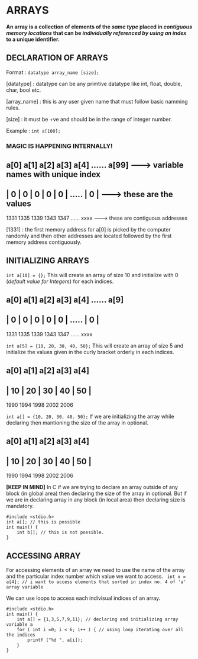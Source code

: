 # ARRAYS

**An array is a collection of elements of the *same type* placed in *contiguous memory locations* that can be *individually referenced by using an index* to a unique identifier.**





## DECLARATION OF ARRAYS
Format :
``` datatype array_name [size]; ```

[datatype] : datatype can be any primtive datatype like int, float, double, char, bool etc.

[array_name] : this is any user given name that must follow basic namming rules.

[size] : it must be +ve and should be in the range of integer number.


Example : 
``` int a[100]; ```


### MAGIC IS HAPPENING INTERNALLY!
 a[0]  a[1]  a[2]  a[3]  a[4]  ......  a[99]   ---> variable names with unique index
---------------------------------------------
|  0  |  0  |  0  |  0  |  0  | ..... |  0  |  ---> these are the values 
---------------------------------------------
1331   1335   1339  1343  1347 ......  xxxx    ---> these are contiguous addresses


[1331] : the first memory address for a[0] is picked by the computer randomly and then other addresses are located followed by the first memory address contiguously.





## INITIALIZING ARRAYS
``` int a[10] = {}; ```
This will create an array of size 10 and initialize with 0 (*default value for Integers*) for each indices.

 a[0]  a[1]  a[2]  a[3]  a[4]  ......  a[9] 
---------------------------------------------
|  0  |  0  |  0  |  0  |  0  | ..... |  0  | 
---------------------------------------------
1331   1335   1339  1343  1347 ......  xxxx 




``` int a[5] = {10, 20, 30, 40, 50}; ```
This will create an array of size 5 and initialize the values given in the curly bracket orderly in each indices.

 a[0]   a[1]   a[2]   a[3]   a[4]
------------------------------------
|  10  |  20  |  30  |  40  |  50  |
------------------------------------
1990    1994   1998   2002   2006 



``` int a[] = {10, 20, 30, 40. 50}; ```
If we are initializing the array while declaring then mantioning the size of the array in optional.

 a[0]   a[1]   a[2]   a[3]   a[4]
------------------------------------
|  10  |  20  |  30  |  40  |  50  |
------------------------------------
1990    1994   1998   2002   2006 


**[KEEP IN MIND]** In C if we are trying to declare an array outside of any block (in global area) then declaring the size of the array in optional. But if we are in declaring array in any block (in local area) then declaring size is mandatory.

```
#include <stdio.h>
int a[]; // this is possible 
int main() {
    int b[]; // this is not possible.
}
```






## ACCESSING ARRAY
For accessing elements of an array we need to use the name of the array and the particular index number which value we want to access.
``` int x = a[4]; // i want to access elements that sorted in index no. 4 of 'a' array variable```

We can use loops to access each indivisual indices of an array.
```
#include <stdio.h>
int main() {
    int a[] = {1,3,5,7,9,11}; // declaring and initializing array variable a
    for ( int i =0; i < 6; i++ ) { // using loop iterating over all the indices
        printf ("%d ", a[i]);
    }
}
```